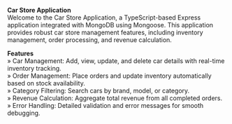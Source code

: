 **Car Store Application** <br/>
Welcome to the Car Store Application, a TypeScript-based Express application integrated with MongoDB using Mongoose. This application provides robust car store management features, including inventory management, order processing, and revenue calculation.

**Features** <br/>
» Car Management: Add, view, update, and delete car details with real-time inventory tracking.  <br/>
» Order Management: Place orders and update inventory automatically based on stock availability.  <br/>
» Category Filtering: Search cars by brand, model, or category.  <br/>
» Revenue Calculation: Aggregate total revenue from all completed orders.  <br/>
» Error Handling: Detailed validation and error messages for smooth debugging. 
